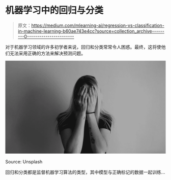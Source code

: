 # 机器学习中的回归与分类

> 原文：<https://medium.com/mlearning-ai/regression-vs-classification-in-machine-learning-b60ae743e4cc?source=collection_archive---------0----------------------->

对于机器学习领域的许多初学者来说，回归和分类常常令人困惑。最终，这将使他们无法采用正确的方法来解决预测问题。

![](img/3c9b6b772f63bbc7650f9cf16ba98872.png)

Source: Unsplash

回归和分类都是监督机器学习算法的类型，其中模型与正确标记的数据一起训练…